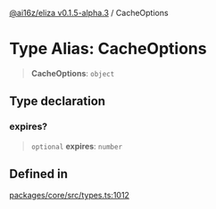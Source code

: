 [@ai16z/eliza v0.1.5-alpha.3](../index.md) / CacheOptions

# Type Alias: CacheOptions

> **CacheOptions**: `object`

## Type declaration

### expires?

> `optional` **expires**: `number`

## Defined in

[packages/core/src/types.ts:1012](https://github.com/f58637547/agentf/blob/main/packages/core/src/types.ts#L1012)
